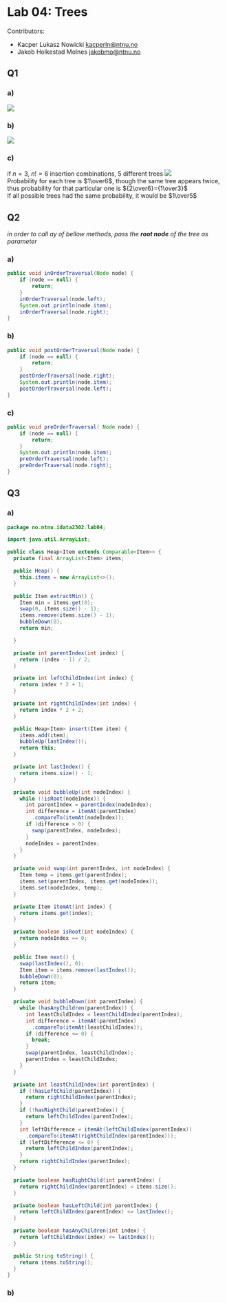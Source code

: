 # Lab 04: Trees
Contributors: 
- Kacper Lukasz Nowicki [kacperln@ntnu.no](mailto:kacperln@ntnu.no)
- Jakob Holkestad Molnes [jakobmo@ntnu.no](mailto:jakobmo@ntnu.no)
## Q1
### a)
![](img/q1a.jpg)
### b)
![](img/q1b.jpg)
### c)
if $n=3$, $n!=6$ insertion combinations, $5$ different trees
![](img/q1c.jpg)  
Probability for each tree is $1\over6$, though the same tree appears twice, thus probability for that particular one is ${2\over6}={1\over3}$  
If all possible trees had the same probability, it would be $1\over5$

## Q2
*in order to call ay of bellow methods, pass the **root node** of the tree as parameter*
### a)
```java
public void inOrderTraversal(Node node) {
    if (node == null) {
        return;
    }
    inOrderTraversal(node.left);
    System.out.println(node.item);
    inOrderTraversal(node.right);
}
```
### b)
```java
public void postOrderTraversal(Node node) {
    if (node == null) {
        return;
    }
    postOrderTraversal(node.right);
    System.out.println(node.item);
    postOrderTraversal(node.left);
}
```
### c)
```java
public void preOrderTraversal( Node node) {
    if (node == null) {
        return;
    }
    System.out.println(node.item);
    preOrderTraversal(node.left);
    preOrderTraversal(node.right);
}
```

## Q3
### a)
```java
package no.ntnu.idata2302.lab04;

import java.util.ArrayList;

public class Heap<Item extends Comparable<Item>> {
  private final ArrayList<Item> items;

  public Heap() {
    this.items = new ArrayList<>();
  }

  public Item extractMin() {
    Item min = items.get(0);
    swap(0, items.size() - 1);
    items.remove(items.size() - 1);
    bubbleDown(0);
    return min;

  }

  private int parentIndex(int index) {
    return (index - 1) / 2;
  }

  private int leftChildIndex(int index) {
    return index * 2 + 1;
  }

  private int rightChildIndex(int index) {
    return index * 2 + 2;
  }

  public Heap<Item> insert(Item item) {
    items.add(item);
    bubbleUp(lastIndex());
    return this;
  }

  private int lastIndex() {
    return items.size() - 1;
  }

  private void bubbleUp(int nodeIndex) {
    while (!isRoot(nodeIndex)) {
      int parentIndex = parentIndex(nodeIndex);
      int difference = itemAt(parentIndex)
        .compareTo(itemAt(nodeIndex));
      if (difference > 0) {
        swap(parentIndex, nodeIndex);
      }
      nodeIndex = parentIndex;
    }
  }

  private void swap(int parentIndex, int nodeIndex) {
    Item temp = items.get(parentIndex);
    items.set(parentIndex, items.get(nodeIndex));
    items.set(nodeIndex, temp);
  }

  private Item itemAt(int index) {
    return items.get(index);
  }

  private boolean isRoot(int nodeIndex) {
    return nodeIndex == 0;
  }

  public Item next() {
    swap(lastIndex(), 0);
    Item item = items.remove(lastIndex());
    bubbleDown(0);
    return item;
  }

  private void bubbleDown(int parentIndex) {
    while (hasAnyChildren(parentIndex)) {
      int leastChildIndex = leastChildIndex(parentIndex);
      int difference = itemAt(parentIndex)
        .compareTo(itemAt(leastChildIndex));
      if (difference <= 0) {
        break;
      }
      swap(parentIndex, leastChildIndex);
      parentIndex = leastChildIndex;
    }
  }

  private int leastChildIndex(int parentIndex) {
    if (!hasLeftChild(parentIndex)) {
      return rightChildIndex(parentIndex);
    }
    if (!hasRightChild(parentIndex)) {
      return leftChildIndex(parentIndex);
    }
    int leftDifference = itemAt(leftChildIndex(parentIndex))
      .compareTo(itemAt(rightChildIndex(parentIndex)));
    if (leftDifference <= 0) {
      return leftChildIndex(parentIndex);
    }
    return rightChildIndex(parentIndex);
  }

  private boolean hasRightChild(int parentIndex) {
    return rightChildIndex(parentIndex) < items.size();
  }

  private boolean hasLeftChild(int parentIndex) {
    return leftChildIndex(parentIndex) <= lastIndex();
  }

  private boolean hasAnyChildren(int index) {
    return leftChildIndex(index) <= lastIndex();
  }

  public String toString() {
    return items.toString();
  }
}
```
### b)
